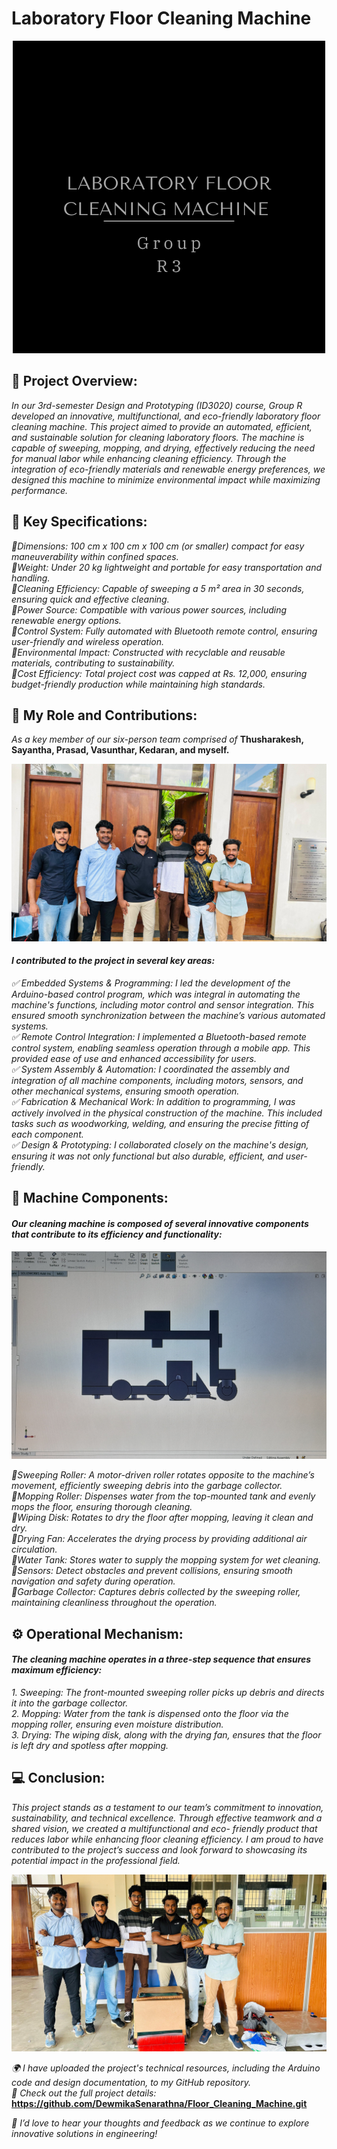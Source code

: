 # **Laboratory Floor Cleaning Machine**



<div align="center">
  <img src="https://github.com/DewmikaSenarathna/Floor_Cleaning_Machine/blob/main/Logo_R03.png" alt="Alt text">
</div>



## 🧼 Project Overview:                                                                                                                                                                                             
*In our 3rd-semester Design and Prototyping (ID3020) course, Group R developed an innovative, multifunctional, and eco-friendly laboratory floor cleaning machine. This project aimed to provide an automated, efficient, and sustainable solution for cleaning laboratory floors. The machine is capable of sweeping, mopping, and drying, effectively reducing the need for manual labor while enhancing cleaning efficiency. Through the integration of eco-friendly materials and renewable energy preferences, we designed this machine to minimize environmental impact while maximizing performance.* 



## 🧹 Key Specifications:                                                                                                                                                                                             
  *🔹Dimensions: 100 cm x 100 cm x 100 cm (or smaller) compact for easy maneuverability within confined spaces.  
  🔹Weight: Under 20 kg lightweight and portable for easy transportation and handling.  
  🔹Cleaning Efficiency: Capable of sweeping a 5 m² area in 30 seconds, ensuring quick and effective cleaning.  
  🔹Power Source: Compatible with various power sources, including renewable energy options.                                                                                                                       
  🔹Control System: Fully automated with Bluetooth remote control, ensuring user-friendly and wireless operation.  
  🔹Environmental Impact: Constructed with recyclable and reusable materials, contributing to sustainability.  
  🔹Cost Efficiency: Total project cost was capped at Rs. 12,000, ensuring budget-friendly production while maintaining high standards.*  



## 🤖 My Role and Contributions:                                                                                                                                                                   
*As a key member of our six-person team comprised of* **Thusharakesh, Sayantha, Prasad, Vasunthar, Kedaran, and myself.** 


<div align="center">
  <img src="https://github.com/DewmikaSenarathna/Floor_Cleaning_Machine/blob/main/Group_R03.jpg" alt="Alt text">
</div>


#### *I contributed to the project in several key areas:*

  *✅ Embedded Systems & Programming: I led the development of the Arduino-based control program, which was integral in automating the machine's functions, including motor control and sensor integration. This 
      ensured smooth synchronization between the machine’s various automated systems.  
  ✅ Remote Control Integration: I implemented a Bluetooth-based remote control system, enabling seamless operation through a mobile app. This provided ease of use and enhanced accessibility for users.  
  ✅ System Assembly & Automation: I coordinated the assembly and integration of all machine components, including motors, sensors, and other mechanical systems, ensuring smooth operation.  
  ✅ Fabrication & Mechanical Work: In addition to programming, I was actively involved in the physical construction of the machine. This included tasks such as woodworking, welding, and ensuring the precise 
     fitting of each component.                                                                                                                                                                                
  ✅ Design & Prototyping: I collaborated closely on the machine's design, ensuring it was not only functional but also durable, efficient, and user-friendly.*



## 📱 Machine Components:                                                                                                                                                                                     
   #### *Our cleaning machine is composed of several innovative components that contribute to its efficiency and functionality:*  


<div align="center">
  <img src="https://github.com/DewmikaSenarathna/Floor_Cleaning_Machine/blob/main/Machine.jpg" alt="Alt text">
</div>

  *🔹Sweeping Roller: A motor-driven roller rotates opposite to the machine’s movement, efficiently sweeping debris into the garbage collector.  
  🔹Mopping Roller: Dispenses water from the top-mounted tank and evenly mops the floor, ensuring thorough cleaning.  
  🔹Wiping Disk: Rotates to dry the floor after mopping, leaving it clean and dry.  
  🔹Drying Fan: Accelerates the drying process by providing additional air circulation.  
  🔹Water Tank: Stores water to supply the mopping system for wet cleaning.  
  🔹Sensors: Detect obstacles and prevent collisions, ensuring smooth navigation and safety during operation.  
  🔹Garbage Collector: Captures debris collected by the sweeping roller, maintaining cleanliness throughout the operation.*



## ⚙️ Operational Mechanism:                                                                                                                                                                                 
   #### *The cleaning machine operates in a three-step sequence that ensures maximum efficiency:*                                                                                                                  

  *1. Sweeping: The front-mounted sweeping roller picks up debris and directs it into the garbage collector.  
  2. Mopping: Water from the tank is dispensed onto the floor via the mopping roller, ensuring even moisture distribution.  
  3. Drying: The wiping disk, along with the drying fan, ensures that the floor is left dry and spotless after mopping.*



## 💻 Conclusion:                                                                                                                                                                                                  
  *This project stands as a testament to our team’s commitment to innovation, sustainability, and technical excellence. Through effective teamwork and a shared vision, we created a multifunctional and eco- 
  friendly product that reduces labor while enhancing floor cleaning efficiency. I am proud to have contributed to the project’s success and look forward to showcasing its potential impact in the professional 
  field.*


<div align="center">
  <img src="https://github.com/DewmikaSenarathna/Floor_Cleaning_Machine/blob/main/Group_R03_Laboratory_Floor_Cleaning_Machine.jpg" alt="Alt text">
</div>


*🌍 I have uploaded the project's technical resources, including the Arduino code and design documentation, to my GitHub repository.*  
*🔗 Check out the full project details:* **https://github.com/DewmikaSenarathna/Floor_Cleaning_Machine.git**

*🌟 I’d love to hear your thoughts and feedback as we continue to explore innovative solutions in engineering!*



